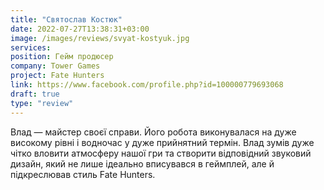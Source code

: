 ```yaml
---
title: "Святослав Костюк"
date: 2022-07-27T13:38:31+03:00
image: /images/reviews/svyat-kostyuk.jpg
services:
position: Гейм продюсер
company: Tower Games
project: Fate Hunters
link: https://www.facebook.com/profile.php?id=100000779693068
draft: true
type: "review"
---
```


Влад — майстер своєї справи. Його робота виконувалася на дуже високому рівні і водночас у дуже прийнятний термін. Влад зумів дуже чітко вловити атмосферу нашої гри та створити відповідний звуковий дизайн, який не лише ідеально вписувався в геймплей, але й підкреслював стиль Fate Hunters.